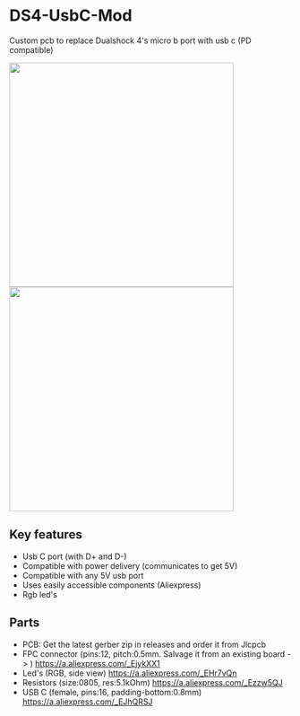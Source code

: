 # DS4-UsbC-Mod
Custom pcb to replace Dualshock 4's micro b  port with usb c (PD compatible)

<img src="https://github.com/DoganM95/DS4-UsbC-Mod/assets/38842553/2156dd19-5f74-4983-b0be-04cec12e4c07" height="400px">
<img src="https://github.com/DoganM95/DS4-UsbC-Mod/assets/38842553/dac39760-7246-4728-9780-7458eb919624" height="400px">


## Key features
- Usb C port (with D+ and D-)
- Compatible with power delivery (communicates to get 5V)
- Compatible with any 5V usb port
- Uses easily accessible components (Aliexpress)
- Rgb led's

## Parts
- PCB: Get the latest gerber zip in releases and order it from Jlcpcb
- FPC connector (pins:12, pitch:0.5mm. Salvage it from an existing board -> ) https://a.aliexpress.com/_EjykXX1
- Led's (RGB, side view) https://a.aliexpress.com/_EHr7vQn
- Resistors (size:0805, res:5.1kOhm) https://a.aliexpress.com/_Ezzw5QJ
- USB C (female, pins:16, padding-bottom:0.8mm) https://a.aliexpress.com/_EJhQRSJ
